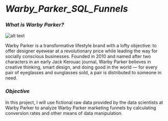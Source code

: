 # ***Warby_Parker_SQL_Funnels***

### ***What is Warby Parker?***

![alt text](https://cdn.mos.cms.futurecdn.net/pvZ8g5LVUVRxTgu4ZQFcPP-970-80.jpg.webp)

Warby Parker is a transformative lifestyle brand with a lofty objective: to offer designer eyewear at a revolutionary price while leading the way for socially conscious businesses. Founded in 2010 and named after two characters in an early Jack Kerouac journal, Warby Parker believes in creative thinking, smart design, and doing good in the world — for every pair of eyeglasses and sunglasses sold, a pair is distributed to someone in need.

### ***Objective***
In this project, I will use fictional raw data provided by the data scientists at Warby Parker to analyze Warby Parker marketing funnels by calculating conversion rates and other means of data manipulation.
